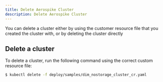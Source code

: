 ```yaml
---
title: Delete Aerospike Cluster
description: Delete Aerospike Cluster
---
```


You can delete a cluster either by using the customer resource file that you created the cluster with, or by deleting the cluster directly

## Delete a cluster

To delete a cluster, run the following command using the correct custom resource file:

```sh
$ kubectl delete -f deploy/samples/dim_nostorage_cluster_cr.yaml
```

